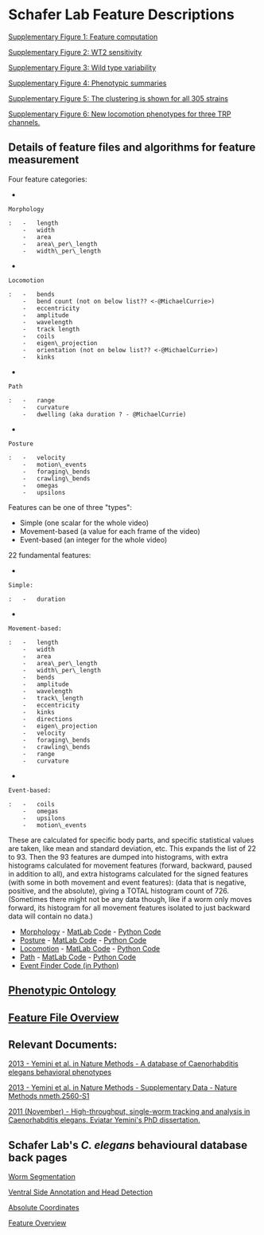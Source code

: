 Schafer Lab Feature Descriptions
================================

[Supplementary Figure 1: Feature computation](s1.md)

[Supplementary Figure 2: WT2 sensitivity](s2.md)

[Supplementary Figure 3: Wild type variability](s3.md)

[Supplementary Figure 4: Phenotypic summaries](s4.md)

[Supplementary Figure 5: The clustering is shown for all 305
strains](s5.md)

[Supplementary Figure 6: New locomotion phenotypes for three TRP
channels.](s6.md)

Details of feature files and algorithms for feature measurement
---------------------------------------------------------------

Four feature categories:

-   

    Morphology

    :   -   length
        -   width
        -   area
        -   area\_per\_length
        -   width\_per\_length

-   

    Locomotion

    :   -   bends
        -   bend count (not on below list?? <-@MichaelCurrie>)
        -   eccentricity
        -   amplitude
        -   wavelength
        -   track length
        -   coils
        -   eigen\_projection
        -   orientation (not on below list?? <-@MichaelCurrie>)
        -   kinks

-   

    Path

    :   -   range
        -   curvature
        -   dwelling (aka duration ? - @MichaelCurrie)

-   

    Posture

    :   -   velocity
        -   motion\_events
        -   foraging\_bends
        -   crawling\_bends
        -   omegas
        -   upsilons

Features can be one of three "types":

-   Simple (one scalar for the whole video)
-   Movement-based (a value for each frame of the video)
-   Event-based (an integer for the whole video)

22 fundamental features:

-   

    Simple:

    :   -   duration

-   

    Movement-based:

    :   -   length
        -   width
        -   area
        -   area\_per\_length
        -   width\_per\_length
        -   bends
        -   amplitude
        -   wavelength
        -   track\_length
        -   eccentricity
        -   kinks
        -   directions
        -   eigen\_projection
        -   velocity
        -   foraging\_bends
        -   crawling\_bends
        -   range
        -   curvature

-   

    Event-based:

    :   -   coils
        -   omegas
        -   upsilons
        -   motion\_events

These are calculated for specific body parts, and specific statistical
values are taken, like mean and standard deviation, etc. This expands
the list of 22 to 93. Then the 93 features are dumped into histograms,
with extra histograms calculated for movement features (forward,
backward, paused in addition to all), and extra histograms calculated
for the signed features (with some in both movement and event features):
(data that is negative, positive, and the absolute), giving a TOTAL
histogram count of 726. (Sometimes there might not be any data though,
like if a worm only moves forward, its histogram for all movement
features isolated to just backward data will contain no data.)

-   [Morphology](Morphology.md) - [MatLab
    Code](https://github.com/JimHokanson/SegwormMatlabClasses/tree/master/%2Bseg_worm/%2Bfeatures/%40morphology) - [Python
    Code](https://github.com/openworm/open-worm-analysis-toolbox/blob/master/open-worm-analysis-toolbox/features/WormFeatures.py)
-   [Posture](Posture.md) - [MatLab
    Code](https://github.com/JimHokanson/SegwormMatlabClasses/tree/master/%2Bseg_worm/%2Bfeatures/%40posture) - [Python
    Code](https://github.com/openworm/open-worm-analysis-toolbox/blob/master/open-worm-analysis-toolbox/features/posture_features.py)
-   [Locomotion](Locomotion.md) - [MatLab
    Code](https://github.com/JimHokanson/SegwormMatlabClasses/tree/master/%2Bseg_worm/%2Bfeatures/%40locomotion) - [Python
    Code](https://github.com/openworm/open-worm-analysis-toolbox/blob/master/open-worm-analysis-toolbox/features/locomotion_features.py)
-   [Path](Path.md) - [MatLab
    Code](https://github.com/JimHokanson/SegwormMatlabClasses/tree/master/%2Bseg_worm/%2Bfeatures/%40path) - [Python
    Code](https://github.com/openworm/open-worm-analysis-toolbox/blob/master/wormpy/WormFeatures.py)
-   [Event Finder Code (in
    Python)](https://github.com/openworm/open-worm-analysis-toolbox/blob/master/open-worm-analysis-toolbox/features/events.py)

[Phenotypic Ontology](Phenotypic%20Ontology.md)
-----------------------------------------------

[Feature File Overview](Feature%20File%20Overview.md)
-----------------------------------------------------

Relevant Documents:
-------------------

[2013 - Yemini et al. in Nature Methods - A database of Caenorhabditis
elegans behavioral
phenotypes](http://www.nature.com/nmeth/journal/v10/n9/full/nmeth.2560.html)

[2013 - Yemini et al. in Nature Methods - Supplementary Data - Nature
Methods
nmeth.2560-S1](http://www.nature.com/nmeth/journal/v10/n9/extref/nmeth.2560-S1.pdf)

[2011 (November) - High-throughput, single-worm tracking and analysis in
Caenorhabditis elegans. Eviatar Yemini's PhD
dissertation.](http://www2.mrc-lmb.cam.ac.uk/groups/wschafer/EvYemini.pdf)

Schafer Lab's *C. elegans* behavioural database back pages
----------------------------------------------------------

[Worm Segmentation](Worm%20Segmentation.md)

[Ventral Side Annotation and Head
Detection](Ventral%20Side%20Annotation%20and%20Head%20Detection.md)

[Absolute Coordinates](Absolute%20Coordinates.md)

[Feature Overview](Feature%20Overview.md)
